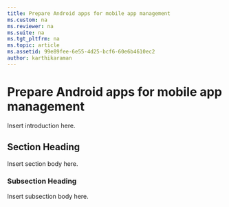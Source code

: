 ```yaml
---
title: Prepare Android apps for mobile app management
ms.custom: na
ms.reviewer: na
ms.suite: na
ms.tgt_pltfrm: na
ms.topic: article
ms.assetid: 99e89fee-6e55-4d25-bcf6-60e6b4610ec2
author: karthikaraman
---
```

# Prepare Android apps for mobile app management
Insert introduction here.

## Section Heading
Insert section body here.

### Subsection Heading
Insert subsection body here.

